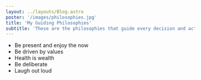 ```yaml
---
layout: ../layouts/Blog.astro
poster: '/images/philosophies.jpg'
title: 'My Guiding Philosophies'
subtitle: 'These are the philosophies that guide every decision and action I make.'
---
```


- Be present and enjoy the now
- Be driven by values
- Health is wealth
- Be deliberate
- Laugh out loud
